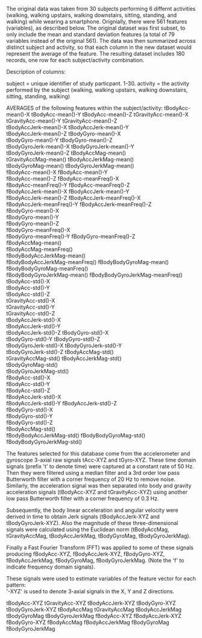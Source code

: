 

The original data was taken from 30 subjects performing 6 differnt activities (walking, walking upstairs, walking downstairs, sitting, standing, and walking) while wearing a smartphone.
Orignially, there were 561 features (variables), as described below.
The original dataset was first subset, to only include the mean and standard deviation features (a total of 79 variables instead of the original 561).
The data was then summarized across distinct subject and activity, so that each column in the new dataset would represent the average of the feature.
The resulting dataset includes 180 records, one row for each subject/activity combination. 


Description of columns:

subject = unique identifier of study particpant. 1-30.
activity = the activity performed by the subject (walking, walking upstairs, walking downstairs, sitting, standing, walking)

AVERAGES of the following features within the subject/activity:
tBodyAcc-mean()-X
tBodyAcc-mean()-Y 
tBodyAcc-mean()-Z 
tGravityAcc-mean()-X 
tGravityAcc-mean()-Y 
tGravityAcc-mean()-Z           
tBodyAccJerk-mean()-X 
tBodyAccJerk-mean()-Y          
tBodyAccJerk-mean()-Z
tBodyGyro-mean()-X             
tBodyGyro-mean()-Y
tBodyGyro-mean()-Z             
tBodyGyroJerk-mean()-X
tBodyGyroJerk-mean()-Y         
tBodyGyroJerk-mean()-Z
tBodyAccMag-mean()             
tGravityAccMag-mean()
tBodyAccJerkMag-mean()         
tBodyGyroMag-mean() 
tBodyGyroJerkMag-mean()        
fBodyAcc-mean()-X
fBodyAcc-mean()-Y              
fBodyAcc-mean()-Z
fBodyAcc-meanFreq()-X          
fBodyAcc-meanFreq()-Y 
fBodyAcc-meanFreq()-Z          
fBodyAccJerk-mean()-X 
fBodyAccJerk-mean()-Y          
fBodyAccJerk-mean()-Z 
fBodyAccJerk-meanFreq()-X      
fBodyAccJerk-meanFreq()-Y 
fBodyAccJerk-meanFreq()-Z      
fBodyGyro-mean()-X   
fBodyGyro-mean()-Y             
fBodyGyro-mean()-Z   
fBodyGyro-meanFreq()-X         
fBodyGyro-meanFreq()-Y 
fBodyGyro-meanFreq()-Z         
fBodyAccMag-mean()  
fBodyAccMag-meanFreq()         
fBodyBodyAccJerkMag-mean()  
fBodyBodyAccJerkMag-meanFreq() 
fBodyBodyGyroMag-mean()     
fBodyBodyGyroMag-meanFreq()    
fBodyBodyGyroJerkMag-mean()
fBodyBodyGyroJerkMag-meanFreq()
tBodyAcc-std()-X       
tBodyAcc-std()-Y               
tBodyAcc-std()-Z  
tGravityAcc-std()-X            
tGravityAcc-std()-Y  
tGravityAcc-std()-Z            
tBodyAccJerk-std()-X  
tBodyAccJerk-std()-Y           
tBodyAccJerk-std()-Z 
tBodyGyro-std()-X              
tBodyGyro-std()-Y 
tBodyGyro-std()-Z              
tBodyGyroJerk-std()-X 
tBodyGyroJerk-std()-Y          
tBodyGyroJerk-std()-Z 
tBodyAccMag-std()              
tGravityAccMag-std() 
tBodyAccJerkMag-std()          
tBodyGyroMag-std()  
tBodyGyroJerkMag-std()         
fBodyAcc-std()-X   
fBodyAcc-std()-Y               
fBodyAcc-std()-Z   
fBodyAccJerk-std()-X           
fBodyAccJerk-std()-Y 
fBodyAccJerk-std()-Z           
fBodyGyro-std()-X   
fBodyGyro-std()-Y              
fBodyGyro-std()-Z    
fBodyAccMag-std()              
fBodyBodyAccJerkMag-std() 
fBodyBodyGyroMag-std()         
fBodyBodyGyroJerkMag-std()

The features selected for this database come from the accelerometer and gyroscope 3-axial raw signals tAcc-XYZ and tGyro-XYZ. These time domain signals (prefix 't' to denote time) were captured at a constant rate of 50 Hz. Then they were filtered using a median filter and a 3rd order low pass Butterworth filter with a corner frequency of 20 Hz to remove noise. Similarly, the acceleration signal was then separated into body and gravity acceleration signals (tBodyAcc-XYZ and tGravityAcc-XYZ) using another low pass Butterworth filter with a corner frequency of 0.3 Hz. 

Subsequently, the body linear acceleration and angular velocity were derived in time to obtain Jerk signals (tBodyAccJerk-XYZ and tBodyGyroJerk-XYZ). Also the magnitude of these three-dimensional signals were calculated using the Euclidean norm (tBodyAccMag, tGravityAccMag, tBodyAccJerkMag, tBodyGyroMag, tBodyGyroJerkMag). 

Finally a Fast Fourier Transform (FFT) was applied to some of these signals producing fBodyAcc-XYZ, fBodyAccJerk-XYZ, fBodyGyro-XYZ, fBodyAccJerkMag, fBodyGyroMag, fBodyGyroJerkMag. (Note the 'f' to indicate frequency domain signals). 

These signals were used to estimate variables of the feature vector for each pattern:  
'-XYZ' is used to denote 3-axial signals in the X, Y and Z directions.

tBodyAcc-XYZ
tGravityAcc-XYZ
tBodyAccJerk-XYZ
tBodyGyro-XYZ
tBodyGyroJerk-XYZ
tBodyAccMag
tGravityAccMag
tBodyAccJerkMag
tBodyGyroMag
tBodyGyroJerkMag
fBodyAcc-XYZ
fBodyAccJerk-XYZ
fBodyGyro-XYZ
fBodyAccMag
fBodyAccJerkMag
fBodyGyroMag
fBodyGyroJerkMag